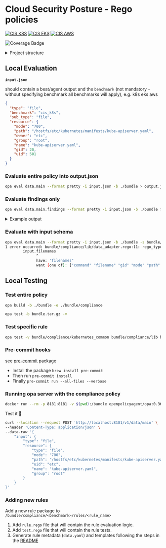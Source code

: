 # Cloud Security Posture - Rego policies

[![CIS K8S](https://img.shields.io/badge/CIS-Kubernetes%20(74%25)-326CE5?logo=Kubernetes)](RULES.md#k8s-cis-benchmark)
[![CIS EKS](https://img.shields.io/badge/CIS-Amazon%20EKS%20(60%25)-FF9900?logo=Amazon+EKS)](RULES.md#eks-cis-benchmark)
[![CIS AWS](https://img.shields.io/badge/CIS-AWS%20(33%25)-232F3E?logo=Amazon+AWS)](RULES.md#aws-cis-benchmark)

![Coverage Badge](https://img.shields.io/endpoint?url=https://gist.githubusercontent.com/oren-zohar/a7160df46e48dff45b24096de9302d38/raw/csp-security-policies_coverage.json)

<details>
<summary>Project structure</summary>

    .
    ├── bundle
    │   ├── compliance                         # Compliance policies
    │   │   ├── cis_aws
    │   │   │   ├── rules
    │   │   │   │   ├── cis_1_8                # CIS AWS 1.8 rule package
    │   │   │   │   │   ├── data.yaml          # Rule's metadata
    │   │   │   │   │   ├── rule.rego          # Rule's rego
    │   │   │   │   │   └── test.rego          # Rule's test
    │   │   │   │   ...
    │   │   ├── cis_eks
    │   │   │   ├── rules
    │   │   ├── cis_k8s
    │   │   │   ├── rules
    │   │   │   ├── schemas                    # Benchmark's schemas
    │   │   ├── kubernetes_common
    │   │   ├── lib
    │   │   │   ├── common                     # Common functions and tests
    │   │   │   ├── output_validations
    │   │   ├── policy                         # Common audit functions per input
    │   │   │   ├── kube_api
    │   │   │   ...
    ├── dev
    └── server

</details>

## Local Evaluation

**`input.json`**

should contain a beat/agent output and the `benchmark` (not mandatory - without specifying benchmark all benchmarks will
apply), e.g. k8s eks aws

```json
{
  "type": "file",
  "benchmark": "cis_k8s",
  "sub_type": "file",
  "resource": {
    "mode": "700",
    "path": "/hostfs/etc/kubernetes/manifests/kube-apiserver.yaml",
    "owner": "etc",
    "group": "root",
    "name": "kube-apiserver.yaml",
    "gid": 20,
    "uid": 501
  }
}
```

### Evaluate entire policy into output.json

```bash
opa eval data.main --format pretty -i input.json -b ./bundle > output.json
```

### Evaluate findings only

```bash
opa eval data.main.findings --format pretty -i input.json -b ./bundle > output.json
```

<details>
<summary>Example output</summary>

````json
{
  "result": {
    "evaluation": "failed",
    "evidence": {
      "containers": [
        {
          "name": "aws-node",
          "securityContext": {
            "capabilities": {
              "add": [
                "NET_ADMIN"
              ]
            }
          }
        }
      ]
    }
  },
  "rule": {
    "audit": "Get the set of PSPs with the following command:\n\n```\nkubectl get psp\n```\n\nFor each PSP, check whether capabilities have been forbidden:\n\n```\nkubectl get psp \u003cname\u003e -o=jsonpath='{.spec.requiredDropCapabilities}'\n```",
    "benchmark": {
      "id": "cis_eks",
      "name": "CIS Amazon Elastic Kubernetes Service (EKS)",
      "rule_number": "4.2.9",
      "version": "v1.0.1"
    },
    "default_value": "By default, PodSecurityPolicies are not defined.\n",
    "description": "Do not generally permit containers with capabilities",
    "id": "b28f5d7c-3db2-58cf-8704-b8e922e236b7",
    "impact": "Pods with containers require capabilities to operate will not be permitted.",
    "name": "Minimize the admission of containers with capabilities assigned",
    "profile_applicability": "* Level 2",
    "rationale": "Containers run with a default set of capabilities as assigned by the Container Runtime.\nCapabilities are parts of the rights generally granted on a Linux system to the root user.\n\nIn many cases applications running in containers do not require any capabilities to operate, so from the perspective of the principal of least privilege use of capabilities should be minimized.",
    "references": "1. https://kubernetes.io/docs/concepts/policy/pod-security-policy/#enabling-pod-security-policies\n2. https://www.nccgroup.trust/uk/our-research/abusing-privileged-and-unprivileged-linux-containers/",
    "remediation": "Review the use of capabilites in applications runnning on your cluster.\nWhere a namespace contains applicaions which do not require any Linux capabities to operate consider adding a PSP which forbids the admission of containers which do not drop all capabilities.",
    "section": "Pod Security Policies",
    "tags": [
      "CIS",
      "EKS",
      "CIS 4.2.9",
      "Pod Security Policies"
    ],
    "version": "1.0"
  }
}
````

</details>

### Evaluate with input schema

```bash
opa eval data.main --format pretty -i input.json -b ./bundle -s bundle/compliance/cis_k8s/schemas/input_schema.json
1 error occurred: bundle/compliance/lib/data_adapter.rego:11: rego_type_error: undefined ref: input.filenames
        input.filenames
              ^
              have: "filenames"
              want (one of): ["command" "filename" "gid" "mode" "path" "type" "uid"]

```

## Local Testing

### Test entire policy

```bash
opa build -b ./bundle -e ./bundle/compliance
```

```bash
opa test -b bundle.tar.gz -v
```

### Test specific rule

```bash
opa test -v bundle/compliance/kubernetes_common bundle/compliance/lib bundle/compliance/cis_k8s/test_data.rego bundle/compliance/cis_k8s/rules/cis_1_1_2 --ignore="common_tests.rego"
```

### Pre-commit hooks

see [pre-commit](https://pre-commit.com/) package

- Install the package `brew install pre-commit`
- Then run `pre-commit install`
- Finally `pre-commit run --all-files --verbose`

### Running opa server with the compliance policy

```bash
docker run --rm -p 8181:8181 -v $(pwd):/bundle openpolicyagent/opa:0.36.1 run -s -b /bundle
```

Test it 🚀

```bash
curl --location --request POST 'http://localhost:8181/v1/data/main' \
--header 'Content-Type: application/json' \
--data-raw '{
    "input": {
        "type": "file",
        "resource": {
            "type": "file",
            "mode": "700",
            "path": "/hostfs/etc/kubernetes/manifests/kube-apiserver.yaml",
            "uid": "etc",
            "name": "kube-apiserver.yaml",
            "group": "root"
        }
    }
}'
```

### Adding new rules

Add a new rule package to `/bundle/compliance/<benchmark>/rules/<rule_name>`

1. Add `rule.rego` file that will contain the rule evaluation logic.
2. Add `test.rego` file that will contain the rule tests.
3. Generate rule metadata (`data.yaml`) and templates following the steps in the [README](dev/README.md)
